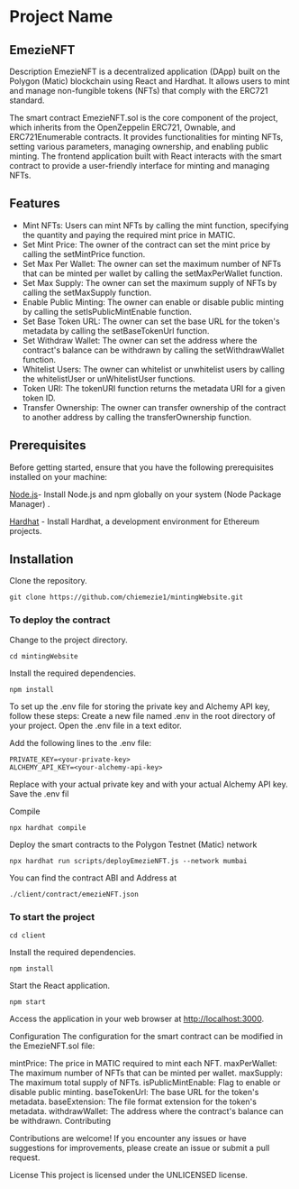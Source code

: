 # Project Name

## EmezieNFT

Description
EmezieNFT is a decentralized application (DApp) built on the Polygon (Matic) blockchain using React and Hardhat. It allows users to mint and manage non-fungible tokens (NFTs) that comply with the ERC721 standard.

The smart contract EmezieNFT.sol is the core component of the project, which inherits from the OpenZeppelin ERC721, Ownable, and ERC721Enumerable contracts. It provides functionalities for minting NFTs, setting various parameters, managing ownership, and enabling public minting. The frontend application built with React interacts with the smart contract to provide a user-friendly interface for minting and managing NFTs.

## Features

+ Mint NFTs: Users can mint NFTs by calling the mint function, specifying the quantity and paying the required mint price in MATIC.
+ Set Mint Price: The owner of the contract can set the mint price by calling the setMintPrice function.
+ Set Max Per Wallet: The owner can set the maximum number of NFTs that can be minted per wallet by calling the setMaxPerWallet function.
+ Set Max Supply: The owner can set the maximum supply of NFTs by calling the setMaxSupply function.
+ Enable Public Minting: The owner can enable or disable public minting by calling the setIsPublicMintEnable function.
+ Set Base Token URL: The owner can set the base URL for the token's metadata by calling the setBaseTokenUrl function.
+ Set Withdraw Wallet: The owner can set the address where the contract's balance can be withdrawn by calling the setWithdrawWallet function.
+ Whitelist Users: The owner can whitelist or unwhitelist users by calling the whitelistUser or unWhitelistUser functions.
+ Token URI: The tokenURI function returns the metadata URI for a given token ID.
+ Transfer Ownership: The owner can transfer ownership of the contract to another address by calling the transferOwnership function.

## Prerequisites
Before getting started, ensure that you have the following prerequisites installed on your machine:

[Node.js](https://nodejs.org/)- Install Node.js and npm globally on your system (Node Package Manager) .

[Hardhat](https://hardhat.org/hardhat-runner/docs/getting-started#installation) - Install Hardhat, a development environment for Ethereum projects.

## Installation

Clone the repository.

```
git clone https://github.com/chiemezie1/mintingWebsite.git
```

### To deploy the contract

Change to the project directory.

```
cd mintingWebsite
```

Install the required dependencies.

```
npm install
```

To set up the .env file for storing the private key and Alchemy API key, follow these steps:
Create a new file named .env in the root directory of your project.
Open the .env file in a text editor.

Add the following lines to the .env file:

```
PRIVATE_KEY=<your-private-key>
ALCHEMY_API_KEY=<your-alchemy-api-key>
```

Replace <your-private-key> with your actual private key and <your-alchemy-api-key> with your actual Alchemy API key.
Save the .env fil

Compile

```
npx hardhat compile
```

Deploy the smart contracts to the Polygon Testnet (Matic) network

```
npx hardhat run scripts/deployEmezieNFT.js --network mumbai
```

You can find the contract ABI and Address at

```
./client/contract/emezieNFT.json
```

### To start the project

```
cd client
```

Install the required dependencies.

```
npm install
```

Start the React application.
```
npm start
```

Access the application in your web browser at <http://localhost:3000>.

Configuration
The configuration for the smart contract can be modified in the EmezieNFT.sol file:

mintPrice: The price in MATIC required to mint each NFT.
maxPerWallet: The maximum number of NFTs that can be minted per wallet.
maxSupply: The maximum total supply of NFTs.
isPublicMintEnable: Flag to enable or disable public minting.
baseTokenUrl: The base URL for the token's metadata.
baseExtension: The file format extension for the token's metadata.
withdrawWallet: The address where the contract's balance can be withdrawn.
Contributing

Contributions are welcome! If you encounter any issues or have suggestions for improvements, please create an issue or submit a pull request.

License
This project is licensed under the UNLICENSED license.
